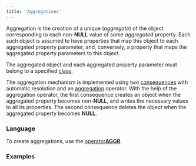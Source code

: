 ```yaml
---
title: 'Aggregations'
---
```


Aggregation is the creation of a unique (*aggregate*) of the object corresponding to each non-**NULL** value of some *aggregated* property. Each such object is assumed to have properties that map this object to each aggregated property parameter, and, conversely, a property that maps the aggregated property parameters to this object. 

The aggregated object and each aggregated property parameter must belong to a specified [class](Classes.md).

The aggregation mechanism is implemented using two [consequences](Simple_constraints.md) with automatic resolution and an [aggregation](Grouping_GROUP_.md) operator. With the help of the aggregation operator, the first consequence creates an object when the aggregated property becomes non-**NULL**, and writes the necessary values to all its properties. The second consequence deletes the object when the aggregated property becomes **NULL**.

### Language

To create aggregations, use the [operator**AGGR**](AGGR_operator.md).

### Examples


